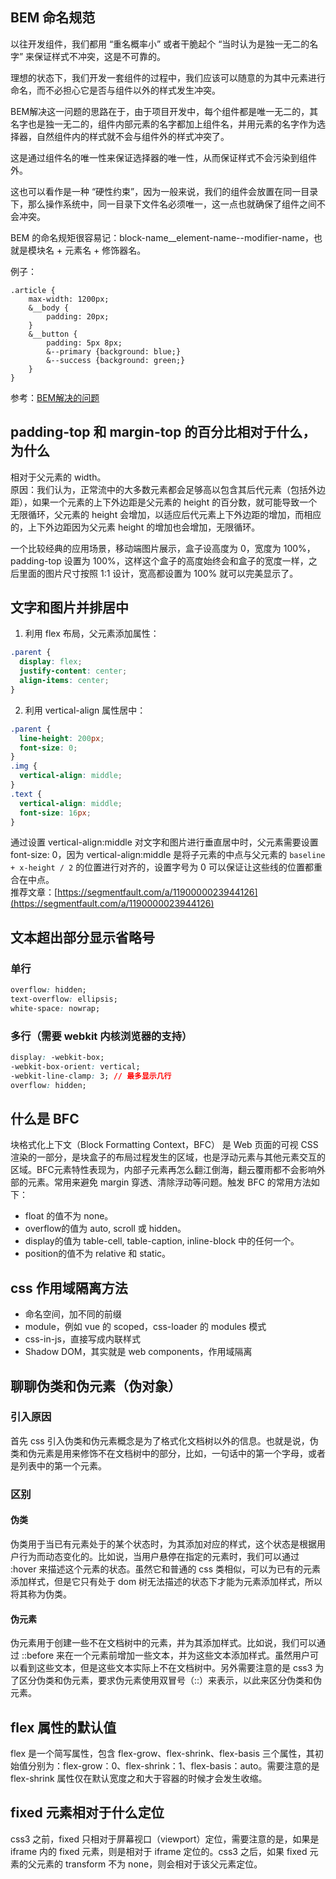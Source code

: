 ## BEM 命名规范
以往开发组件，我们都用 “重名概率小” 或者干脆起个 “当时认为是独一无二的名字” 来保证样式不冲突，这是不可靠的。

理想的状态下，我们开发一套组件的过程中，我们应该可以随意的为其中元素进行命名，而不必担心它是否与组件以外的样式发生冲突。

BEM解决这一问题的思路在于，由于项目开发中，每个组件都是唯一无二的，其名字也是独一无二的，组件内部元素的名字都加上组件名，并用元素的名字作为选择器，自然组件内的样式就不会与组件外的样式冲突了。

这是通过组件名的唯一性来保证选择器的唯一性，从而保证样式不会污染到组件外。

这也可以看作是一种 “硬性约束”，因为一般来说，我们的组件会放置在同一目录下，那么操作系统中，同一目录下文件名必须唯一，这一点也就确保了组件之间不会冲突。

BEM 的命名规矩很容易记：block-name__element-name--modifier-name，也就是模块名 + 元素名 + 修饰器名。

例子：
```less
.article {
    max-width: 1200px;
    &__body {
        padding: 20px;
    }
    &__button {
        padding: 5px 8px;
        &--primary {background: blue;}
        &--success {background: green;}
    }
}
```
参考：[BEM解决的问题](https://bemcss.com/)



## padding-top 和 margin-top 的百分比相对于什么，为什么
相对于父元素的 width。  
原因：我们认为，正常流中的大多数元素都会足够高以包含其后代元素（包括外边距），如果一个元素的上下外边距是父元素的 height 的百分数，就可能导致一个无限循环，父元素的 height 会增加，以适应后代元素上下外边距的增加，而相应的，上下外边距因为父元素 height 的增加也会增加，无限循环。  

一个比较经典的应用场景，移动端图片展示，盒子设高度为 0，宽度为 100%，padding-top 设置为 100%，这样这个盒子的高度始终会和盒子的宽度一样，之后里面的图片尺寸按照 1:1 设计，宽高都设置为 100% 就可以完美显示了。



## 文字和图片并排居中
1. 利用 flex 布局，父元素添加属性：  
```css
.parent {
  display: flex;
  justify-content: center;
  align-items: center;
}
```
2. 利用 vertical-align 属性居中：
```css
.parent {
  line-height: 200px;
  font-size: 0;
}
.img {
  vertical-align: middle;
}
.text {
  vertical-align: middle;
  font-size: 16px;
}
```
通过设置 vertical-align:middle 对文字和图片进行垂直居中时，父元素需要设置 font-size: 0，因为 vertical-align:middle 是将子元素的中点与父元素的 `baseline + x-height / 2` 的位置进行对齐的，设置字号为 0 可以保证让这些线的位置都重合在中点。  
推荐文章：[https://segmentfault.com/a/1190000023944126](https://segmentfault.com/a/1190000023944126)



## 文本超出部分显示省略号
### 单行
```css
overflow: hidden;
text-overflow: ellipsis;
white-space: nowrap;
```
### 多行（需要 webkit 内核浏览器的支持）
```css
display: -webkit-box;
-webkit-box-orient: vertical;
-webkit-line-clamp: 3; // 最多显示几行
overflow: hidden;
```



## 什么是 BFC
块格式化上下文（Block Formatting Context，BFC） 是 Web 页面的可视 CSS 渲染的一部分，是块盒子的布局过程发生的区域，也是浮动元素与其他元素交互的区域。BFC元素特性表现为，内部子元素再怎么翻江倒海，翻云覆雨都不会影响外部的元素。常用来避免 margin 穿透、清除浮动等问题。触发 BFC 的常用方法如下：
+ float 的值不为 none。
+ overflow的值为 auto, scroll 或 hidden。
+ display的值为 table-cell, table-caption, inline-block 中的任何一个。
+ position的值不为 relative 和 static。



## css 作用域隔离方法
+ 命名空间，加不同的前缀
+ module，例如 vue 的 scoped，css-loader 的 modules 模式
+ css-in-js，直接写成内联样式
+ Shadow DOM，其实就是 web components，作用域隔离



## 聊聊伪类和伪元素（伪对象）
### 引入原因
首先 css 引入伪类和伪元素概念是为了格式化文档树以外的信息。也就是说，伪类和伪元素是用来修饰不在文档树中的部分，比如，一句话中的第一个字母，或者是列表中的第一个元素。
### 区别
#### 伪类
伪类用于当已有元素处于的某个状态时，为其添加对应的样式，这个状态是根据用户行为而动态变化的。比如说，当用户悬停在指定的元素时，我们可以通过 :hover 来描述这个元素的状态。虽然它和普通的 css 类相似，可以为已有的元素添加样式，但是它只有处于 dom 树无法描述的状态下才能为元素添加样式，所以将其称为伪类。
#### 伪元素
伪元素用于创建一些不在文档树中的元素，并为其添加样式。比如说，我们可以通过 ::before 来在一个元素前增加一些文本，并为这些文本添加样式。虽然用户可以看到这些文本，但是这些文本实际上不在文档树中。另外需要注意的是 css3 为了区分伪类和伪元素，要求伪元素使用双冒号（::）来表示，以此来区分伪类和伪元素。



## flex 属性的默认值
flex 是一个简写属性，包含 flex-grow、flex-shrink、flex-basis 三个属性，其初始值分别为：flex-grow：0、flex-shrink：1、flex-basis：auto。需要注意的是 flex-shrink 属性仅在默认宽度之和大于容器的时候才会发生收缩。



## fixed 元素相对于什么定位
css3 之前，fixed 只相对于屏幕视口（viewport）定位，需要注意的是，如果是 iframe 内的 fixed 元素，则是相对于 iframe 定位的。css3 之后，如果 fixed 元素的父元素的 transform 不为 none，则会相对于该父元素定位。